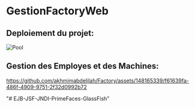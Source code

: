 # GestionFactoryWeb

## Deploiement du projet:
![Pool](./img/pool.png)

## Gestion des Employes et des Machines:


https://github.com/akhmimabdelilah/Factory/assets/148165339/f61639fa-486f-4909-9751-2f32d0992b72



"# EJB-JSF-JNDI-PrimeFaces-GlassFish" 
